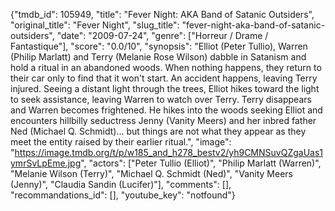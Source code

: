{"tmdb_id": 105949, "title": "Fever Night: AKA Band of Satanic Outsiders", "original_title": "Fever Night", "slug_title": "fever-night-aka-band-of-satanic-outsiders", "date": "2009-07-24", "genre": ["Horreur / Drame / Fantastique"], "score": "0.0/10", "synopsis": "Elliot (Peter Tullio), Warren (Philip Marlatt) and Terry (Melanie Rose Wilson) dabble in Satanism and hold a ritual in an abandoned woods. When nothing happens, they return to their car only to find that it won't start. An accident happens, leaving Terry injured. Seeing a distant light through the trees, Elliot hikes toward the light to seek assistance, leaving Warren to watch over Terry. Terry disappears and Warren becomes frightened. He hikes into the woods seeking Elliot and encounters hillbilly seductress Jenny (Vanity Meers) and her inbred father Ned (Michael Q. Schmidt)... but things are not what they appear as they meet the entity raised by their earlier ritual.", "image": "https://image.tmdb.org/t/p/w185_and_h278_bestv2/yh9CMNSuvQZgaUas1ymrSvLpEme.jpg", "actors": ["Peter Tullio (Elliot)", "Philip Marlatt (Warren)", "Melanie Wilson (Terry)", "Michael Q. Schmidt (Ned)", "Vanity Meers (Jenny)", "Claudia Sandin (Lucifer)"], "comments": [], "recommandations_id": [], "youtube_key": "notfound"}